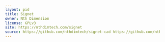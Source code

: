 ```yaml
---
layout: pid
title: Signet
owner: Nth Dimension
license: GPLv3
site: https://nthdimtech.com/signet
source: https://github.com/nthdimtech/signet-cad https://github.com/nthdimtech/signet-base
---
```

